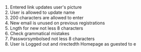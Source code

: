 1. Entered link updates user's picture
2. User is allowed to update name
3. 200 characters are allowed to enter
4. New email is unused on previous registrations
5. Lngth for new not less 8 characters
6. Check grammatical mistakes
7. Passworsymbolsed  not less 8 characters
8. User is Logged out and rirectedth Homepage as guested to e
